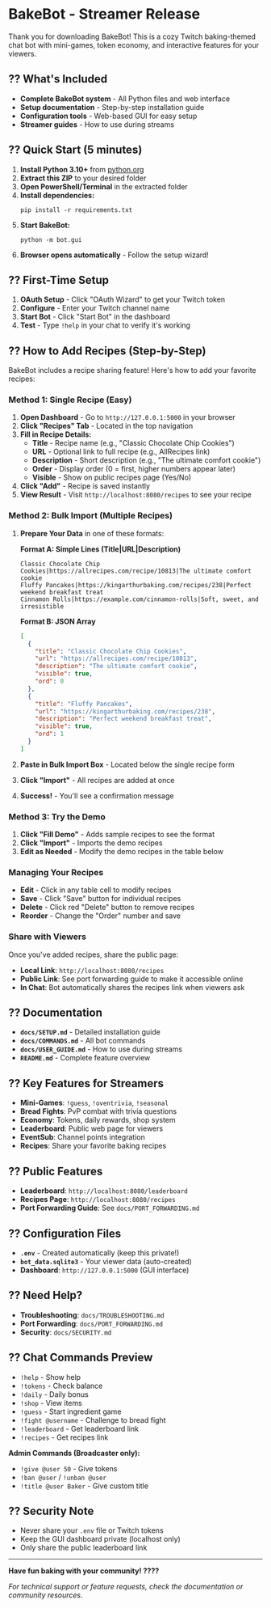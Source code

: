 # BakeBot - Streamer Release

Thank you for downloading BakeBot! This is a cozy Twitch baking-themed chat bot with mini-games, token economy, and interactive features for your viewers.

## ?? What's Included

- **Complete BakeBot system** - All Python files and web interface
- **Setup documentation** - Step-by-step installation guide
- **Configuration tools** - Web-based GUI for easy setup
- **Streamer guides** - How to use during streams

## ?? Quick Start (5 minutes)

1. **Install Python 3.10+** from [python.org](https://python.org/downloads/)
2. **Extract this ZIP** to your desired folder
3. **Open PowerShell/Terminal** in the extracted folder
4. **Install dependencies:**
   ```
   pip install -r requirements.txt
   ```
5. **Start BakeBot:**
   ```
   python -m bot.gui
   ```
6. **Browser opens automatically** - Follow the setup wizard!

## ?? First-Time Setup

1. **OAuth Setup** - Click "OAuth Wizard" to get your Twitch token
2. **Configure** - Enter your Twitch channel name
3. **Start Bot** - Click "Start Bot" in the dashboard
4. **Test** - Type `!help` in your chat to verify it's working

## ?? How to Add Recipes (Step-by-Step)

BakeBot includes a recipe sharing feature! Here's how to add your favorite recipes:

### Method 1: Single Recipe (Easy)
1. **Open Dashboard** - Go to `http://127.0.0.1:5000` in your browser
2. **Click "Recipes" Tab** - Located in the top navigation
3. **Fill in Recipe Details:**
   - **Title** - Recipe name (e.g., "Classic Chocolate Chip Cookies")
   - **URL** - Optional link to full recipe (e.g., AllRecipes link)
   - **Description** - Short description (e.g., "The ultimate comfort cookie")
   - **Order** - Display order (0 = first, higher numbers appear later)
   - **Visible** - Show on public recipes page (Yes/No)
4. **Click "Add"** - Recipe is saved instantly
5. **View Result** - Visit `http://localhost:8080/recipes` to see your recipe

### Method 2: Bulk Import (Multiple Recipes)
1. **Prepare Your Data** in one of these formats:

   **Format A: Simple Lines (Title|URL|Description)**
   ```
   Classic Chocolate Chip Cookies|https://allrecipes.com/recipe/10813|The ultimate comfort cookie
   Fluffy Pancakes|https://kingarthurbaking.com/recipes/238|Perfect weekend breakfast treat
   Cinnamon Rolls|https://example.com/cinnamon-rolls|Soft, sweet, and irresistible
   ```

   **Format B: JSON Array**
   ```json
   [
     {
       "title": "Classic Chocolate Chip Cookies",
       "url": "https://allrecipes.com/recipe/10813",
       "description": "The ultimate comfort cookie",
       "visible": true,
       "ord": 0
     },
     {
       "title": "Fluffy Pancakes", 
       "url": "https://kingarthurbaking.com/recipes/238",
       "description": "Perfect weekend breakfast treat",
       "visible": true,
       "ord": 1
     }
   ]
   ```

2. **Paste in Bulk Import Box** - Located below the single recipe form
3. **Click "Import"** - All recipes are added at once
4. **Success!** - You'll see a confirmation message

### Method 3: Try the Demo
1. **Click "Fill Demo"** - Adds sample recipes to see the format
2. **Click "Import"** - Imports the demo recipes
3. **Edit as Needed** - Modify the demo recipes in the table below

### Managing Your Recipes
- **Edit** - Click in any table cell to modify recipes
- **Save** - Click "Save" button for individual recipes
- **Delete** - Click red "Delete" button to remove recipes
- **Reorder** - Change the "Order" number and save

### Share with Viewers
Once you've added recipes, share the public page:
- **Local Link**: `http://localhost:8080/recipes`
- **Public Link**: See port forwarding guide to make it accessible online
- **In Chat**: Bot automatically shares the recipes link when viewers ask

## ?? Documentation

- **`docs/SETUP.md`** - Detailed installation guide
- **`docs/COMMANDS.md`** - All bot commands
- **`docs/USER_GUIDE.md`** - How to use during streams
- **`README.md`** - Complete feature overview

## ?? Key Features for Streamers

- **Mini-Games**: `!guess`, `!oventrivia`, `!seasonal`
- **Bread Fights**: PvP combat with trivia questions
- **Economy**: Tokens, daily rewards, shop system
- **Leaderboard**: Public web page for viewers
- **EventSub**: Channel points integration
- **Recipes**: Share your favorite baking recipes

## ?? Public Features

- **Leaderboard**: `http://localhost:8080/leaderboard`
- **Recipes Page**: `http://localhost:8080/recipes`
- **Port Forwarding Guide**: See `docs/PORT_FORWARDING.md`

## ?? Configuration Files

- **`.env`** - Created automatically (keep this private!)
- **`bot_data.sqlite3`** - Your viewer data (auto-created)
- **Dashboard**: `http://127.0.0.1:5000` (GUI interface)

## ?? Need Help?

- **Troubleshooting**: `docs/TROUBLESHOOTING.md`
- **Port Forwarding**: `docs/PORT_FORWARDING.md`
- **Security**: `docs/SECURITY.md`

## ?? Chat Commands Preview

- `!help` - Show help
- `!tokens` - Check balance
- `!daily` - Daily bonus
- `!shop` - View items
- `!guess` - Start ingredient game
- `!fight @username` - Challenge to bread fight
- `!leaderboard` - Get leaderboard link
- `!recipes` - Get recipes link

**Admin Commands (Broadcaster only):**
- `!give @user 50` - Give tokens
- `!ban @user` / `!unban @user`
- `!title @user Baker` - Give custom title

## ?? Security Note

- Never share your `.env` file or Twitch tokens
- Keep the GUI dashboard private (localhost only)
- Only share the public leaderboard link

---

**Have fun baking with your community! ????**

*For technical support or feature requests, check the documentation or community resources.*